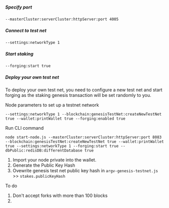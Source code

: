 ##### Specify port

```
--masterCluster:serverCluster:httpServer:port 4005
```

##### Connect to test net

```
--settings:networkType 1
```

##### Start staking

```
--forging:start true
```

##### Deploy your own test net

To deploy your own test net, you need to configure a new test net and start forging as the staking genesis transaction will be set randomly to you.

Node parameters to set up a testnet network
```
--settings:networkType 1 --blockchain:genesisTestNet:createNewTestNet true --wallet:printWallet true --forging:enabled true
```

Run CLI command

```
node start-node.js --masterCluster:serverCluster:httpServer:port 8083 --blockchain:genesisTestNet:createNewTestNet true --wallet:printWallet true --settings:networkType 1 --forging:start true --dbPublic:redisDB:differentDatabase true
```

1. Import your node private into the wallet.
2. Generate the Public Key Hash
3. Ovewrite genesis test net public key hash in `argv-genesis-testnet.js` >> `stakes.publicKeyHash`


To do

1. Don't accept forks with more than 100 blocks
2.